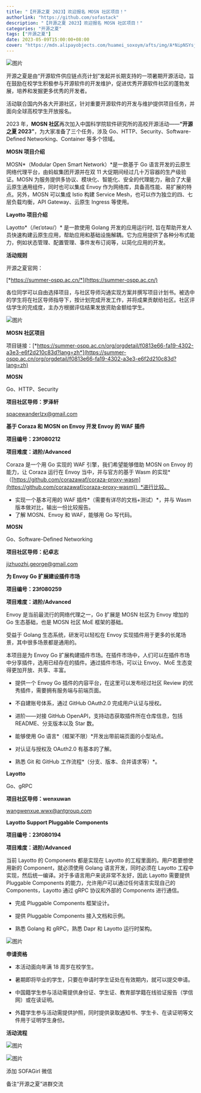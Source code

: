 ```yaml
---
title: "【开源之夏 2023】欢迎报名 MOSN 社区项目！"
authorlink: "https://github.com/sofastack"
description: "【开源之夏 2023】欢迎报名 MOSN 社区项目！"
categories: "开源之夏"
tags: ["开源之夏"]
date: 2023-05-09T15:00:00+08:00
cover: "https://mdn.alipayobjects.com/huamei_soxoym/afts/img/A*NipNSYsjl6sAAAAAAAAAAAAADrGAAQ/original"
---
```


![图片](https://mmbiz.qpic.cn/mmbiz_gif/nibOZpaQKw09ARcsGuzib3ttcN4LZpdAC0n9KTQp7uibF8ia0ibk3Olf3sib50ExibicicOrzCOVrOyUD2dFib84f0fTx5uA/640?wx_fmt=gif&wxfrom=5&wx_lazy=1)

开源之夏是由“开源软件供应链点亮计划”发起并长期支持的一项暑期开源活动，旨在鼓励在校学生积极参与开源软件的开发维护，促进优秀开源软件社区的蓬勃发展，培养和发掘更多优秀的开发者。

活动联合国内外各大开源社区，针对重要开源软件的开发与维护提供项目任务，并面向全球高校学生开放报名。

2023 年，**MOSN 社区**再次加入中国科学院软件研究所的高校开源活动——**“开源之夏 2023”**，为大家准备了三个任务，涉及 Go、HTTP、Security、Software-Defined Networking、Container 等多个领域。

**MOSN 项目介绍**

MOSN*（Modular Open Smart Network）*是一款基于 Go 语言开发的云原生网络代理平台，由蚂蚁集团开源并在双 11 大促期间经过几十万容器的生产级验证。MOSN 为服务提供多协议、模块化、智能化、安全的代理能力，融合了大量云原生通用组件，同时也可以集成 Envoy 作为网络库，具备高性能、易扩展的特点。另外，MOSN 可以集成 Istio 构建 Service Mesh，也可以作为独立的四、七层负载均衡，API Gateway、云原生 Ingress 等使用。

**Layotto 项目介绍**

Layotto*（/leɪˈɒtəʊ/）* 是一款使用 Golang 开发的应用运行时, 旨在帮助开发人员快速构建云原生应用，帮助应用和基础设施解耦。它为应用提供了各种分布式能力，例如状态管理、配置管理、事件发布订阅等，以简化应用的开发。

**活动规则**

开源之夏官网：

[*https://summer-ospp.ac.cn/*](https://summer-ospp.ac.cn/)

各位同学可以自由选择项目，与社区导师沟通实现方案并撰写项目计划书。被选中的学生将在社区导师指导下，按计划完成开发工作，并将成果贡献给社区。社区评估学生的完成度，主办方根据评估结果发放资助金额给学生。

![图片](https://mmbiz.qpic.cn/mmbiz_png/nibOZpaQKw09bj5N6hwCP9lGYXTf5IrnKV6NHiaiapNDshic0hogpbAEO4oaK5F6Ufx8F6KNf6zRicQTT42I2xvvQeQ/640?wx_fmt=png&wxfrom=5&wx_lazy=1&wx_co=1)

**MOSN 社区项目**

项目链接：[*https://summer-ospp.ac.cn/org/orgdetail/f0813e66-fa19-4302-a3e3-e6f2d210c83d?lang=zh*](https://summer-ospp.ac.cn/org/orgdetail/f0813e66-fa19-4302-a3e3-e6f2d210c83d?lang=zh)

 **MOSN**

Go、HTTP、Security

**项目社区导师：罗泽轩**

<spacewanderlzx@gmail.com>

**基于 Coraza 和 MOSN on Envoy 开发 Envoy 的 WAF 插件**

**项目编号：23f080212**

**项目难度：进阶/Advanced**

Coraza 是一个用 Go 实现的 WAF 引擎，我们希望能够借助 MOSN on Envoy 的能力，让 Coraza 运行在 Envoy 当中，并与官方的基于 Wasm 的实现*（[https://github.com/corazawaf/coraza-proxy-wasm](https://github.com/corazawaf/coraza-proxy-wasm)）*进行比较。

- 实现一个基本可用的 WAF 插件*（需要有详尽的文档+测试）*，并与 Wasm 版本做对比，输出一份比较报告。
- 了解 MOSN、Envoy 和 WAF，能够用 Go 写代码。

 **MOSN**

Go、Software-Defined Networking

**项目社区导师：纪卓志**

<jizhuozhi.george@gmail.com>

**为 Envoy Go 扩展建设插件市场**

**项目编号：23f080259**

**项目难度：进阶/Advanced**

Envoy 是当前最流行的网络代理之一，Go 扩展是 MOSN 社区为 Envoy 增加的 Go 生态基础，也是 MOSN 社区 MoE 框架的基础。

受益于 Golang 生态系统，研发可以轻松在 Envoy 实现插件用于更多的长尾场景，其中很多场景都是通用的。

本项目是为 Envoy Go 扩展构建插件市场。在插件市场中，人们可以在插件市场中分享插件，选用已经存在的插件。通过插件市场，可以让 Envoy、MoE 生态变得更加开放、共享、丰富。

- 提供一个 Envoy Go 插件的内容平台，在这里可以发布经过社区 Review 的优秀插件，需要拥有服务端与前端页面。

- 不自建账号体系，通过 GitHub OAuth2.0 完成用户认证与授权。

- 进阶——对接 GitHub OpenAPI，支持动态获取插件所在仓库信息，包括 README、分支版本以及 Star 数。

- 能够使用 Go 语言*（框架不限）*开发出带前端页面的小型站点。

- 对认证与授权及 OAuth2.0 有基本的了解。

- 熟悉 Git 和 GitHub 工作流程*（分支、版本、合并请求等）*。

 **Layotto**

Go、gRPC

**项目社区导师：wenxuwan**

<wangwenxue.wwx@antgroup.com>

**Layotto Support Pluggable Components**

**项目编号：23f080194**

**项目难度：进阶/Advanced**

当前 Layotto 的 Components 都是实现在 Layotto 的工程里面的。用户若要想使用新的 Component，就必须使用 Golang 语言开发，同时必须在 Layotto 工程中实现，然后统一编译。对于多语言用户来说非常不友好，因此 Layotto 需要提供 Pluggable Components 的能力，允许用户可以通过任何语言实现自己的 Components，Layotto 通过 gRPC 协议和外部的 Components 进行通信。

- 完成 Pluggable Components 框架设计。

- 提供 Pluggable Components 接入文档和示例。

- 熟悉 Golang 和 gRPC，熟悉 Dapr 和 Layotto 运行时架构。

![图片](https://mmbiz.qpic.cn/mmbiz_jpg/nibOZpaQKw0ibXeSMws9mUg6S8htuWqabON0mTZQFZuyHUgtwLYvgfayrD16XuEb4qfW26PNUx4snOPBNDHQLhtg/640?wx_fmt=jpeg&wxfrom=5&wx_lazy=1&wx_co=1)

**申请资格**

- 本活动面向年满 18 周岁在校学生。

- 暑期即将毕业的学生，只要在申请时学生证处在有效期内，就可以提交申请。

- 中国籍学生参与活动需提供身份证、学生证、教育部学籍在线验证报告（学信网）或在读证明。

- 外籍学生参与活动需提供护照，同时提供录取通知书、学生卡、在读证明等文件用于证明学生身份。

**活动流程**

![图片](https://mmbiz.qpic.cn/mmbiz_png/nibOZpaQKw0ibwuN3KvIWibDrrepiazQ7q4Cukibib96HSF6iawBYTapDs1omndGFTByo4fqibpxbGgia2UDBWK3F2DmicrA/640?wx_fmt=png&wxfrom=5&wx_lazy=1&wx_co=1)

![图片](https://mmbiz.qpic.cn/mmbiz_jpg/nibOZpaQKw09bj5N6hwCP9lGYXTf5IrnK7OAAecFdVPJpVSA1FcoPyIldjpmh7qrpQfwavibrMLBENSEBd2gbD1w/640?wx_fmt=jpeg&wxfrom=5&wx_lazy=1&wx_co=1)

添加 SOFAGirl 微信

备注“开源之夏”进群交流
